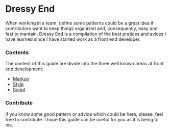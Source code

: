 # Dressy End
When working in a team, define some patterns could be a great idea if contributors want to keep things organized and, consequently, easy and fast to mantain. Dressy End is a compilation of the best pratices and avices I have learned since I have started work as a front end developer.

### Contents
The content of this guide are divide into the three well known areas at front end development:
- [Markup](markup/README.md)
- [Style](style/README.md)
- [Script](script/README.md)

### Contribute
If you know some good pattern or advice which could be here, please, feel free to contribute.
I hope this guide can be useful for you as it is being to me.
